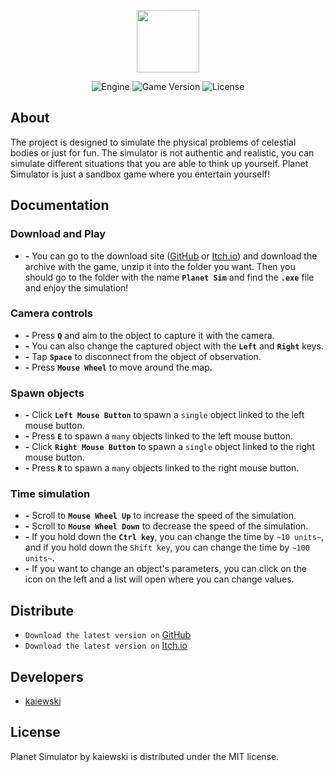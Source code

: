 <p align="center">
      <img src="[https://ibb.co/zFH3tYm/logo.png](https://i.ibb.co/LrhTsW0/logo.png)" width="100">
</p>

<p align="center">
   <img src="https://img.shields.io/badge/Engine-Pygame_2.5.0-blueviolet" alt="Engine">
   <img src="https://img.shields.io/badge/Game_Version-b01.07.23-blue" alt="Game Version">
   <img src="https://img.shields.io/badge/License-MIT-success" alt="License">
</p>

## About

The project is designed to simulate the physical problems of celestial bodies or just for fun. The simulator is not authentic and realistic, you can simulate different situations that you are able to think up yourself. Planet Simulator is just a sandbox game where you entertain yourself! 

## Documentation

### Download and Play
- **-** You can go to the download site ([GitHub](https://github.com/kaiewski/planet-simulator) or [Itch.io](https://kaiewski.itch.io/planet-simulator)) and download the archive with the game, unzip it into the folder you want. Then you should go to the folder with the name **`Planet Sim`** and find the **`.exe`** file and enjoy the simulation!

### Camera controls
- **-** Press **`Q`** and aim to the object to capture it with the camera.
- **-** You can also change the captured object with the **`Left`** and **`Right`** keys.
- **-** Tap **`Space`** to disconnect from the object of observation.
- **-** Press **`Mouse Wheel`** to move around the map.

### Spawn objects
- **-** Click **`Left Mouse Button`** to spawn a `single` object linked to the left mouse button.
- **-** Press **`E`** to spawn a `many` objects linked to the left mouse button.
- **-** Click **`Right Mouse Button`** to spawn a `single` object linked to the right mouse button.
- **-** Press **`R`** to spawn a `many` objects linked to the right mouse button.

### Time simulation
- **-** Scroll to **`Mouse Wheel Up`** to increase the speed of the simulation.
- **-** Scroll to **`Mouse Wheel Down`** to decrease the speed of the simulation.
- **-** If you hold down the **`Ctrl key`**, you can change the time by `~10 units~`, and if you hold down the `Shift key`, you can change the time by `~100 units~`.
- **-** If you want to change an object's parameters, you can click on the icon on the left and a list will open where you can change values.
  
## Distribute

- `Download the latest version on` [GitHub](https://github.com/kaiewski/planet-simulator)
- `Download the latest version on` [Itch.io](https://kaiewski.itch.io/planet-simulator)


## Developers

- [kaiewski](https://github.com/kaiewski)

## License

Planet Simulator by kaiewski is distributed under the MIT license.
